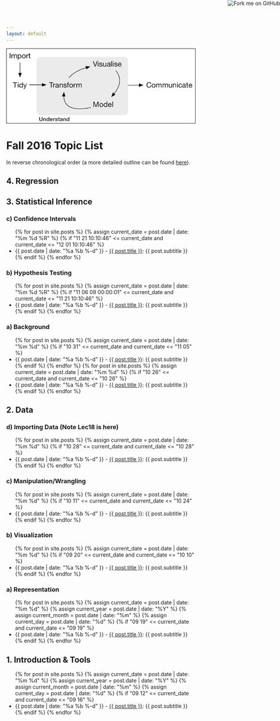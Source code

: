 ```yaml
---
layout: default
---
```


<a target="_blank" class="page-link" href="https://github.com/{{ site.github_username }}{{ site.baseurl }}"><img style="position: absolute; top: 0; right: 0; border: 0;" src="https://camo.githubusercontent.com/365986a132ccd6a44c23a9169022c0b5c890c387/68747470733a2f2f73332e616d617a6f6e6177732e636f6d2f6769746875622f726962626f6e732f666f726b6d655f72696768745f7265645f6161303030302e706e67" alt="Fork me on GitHub" data-canonical-src="https://s3.amazonaws.com/github/ribbons/forkme_right_red_aa0000.png"></a>

<img src="./assets/figure/pipeline.png" alt="Drawing" style="width: 700px;" border="1"/>

# Fall 2016 Topic List

In reverse chronological order (a more detailed outline can be found
[here](https://docs.google.com/spreadsheets/d/1qy21hHMbjYfv65IL5DwxID0nEltXgOD6h52hBVwWa_s/edit#gid=0)).

## 4. Regression

## 3. Statistical Inference


### c) Confidence Intervals


<ul>
  {% for post in site.posts %}
    {% assign current_date = post.date | date: "%m %d %R" %}
    {% if "11 21 10:10:46" <= current_date and current_date <= "12 01 10:10:46" %}
    <li>
      {{ post.date | date: "%a %b %-d" }} -  
      <a href="{{ post.url | prepend: site.baseurl }}">{{ post.title }}</a>:
      {{ post.subtitle }}
    </li>
    {% endif %}
  {% endfor %}
</ul> 



### b) Hypothesis Testing

<ul>
  {% for post in site.posts %}
    {% assign current_date = post.date | date: "%m %d %R" %}
    {% if "11 06 09 00:00:01" <= current_date and current_date <= "11 21 10:10:46" %}
    <li>
      {{ post.date | date: "%a %b %-d" }} -  
      <a href="{{ post.url | prepend: site.baseurl }}">{{ post.title }}</a>:
      {{ post.subtitle }}
    </li>
    {% endif %}
  {% endfor %}
</ul> 


### a) Background

<ul>
  {% for post in site.posts %}
    {% assign current_date = post.date | date: "%m %d" %}
    {% if "10 31" <= current_date and current_date <= "11 05" %}
    <li>
      {{ post.date | date: "%a %b %-d" }} -  
      <a href="{{ post.url | prepend: site.baseurl }}">{{ post.title }}</a>:
      {{ post.subtitle }}
    </li>
    {% endif %}
  {% endfor %}
  {% for post in site.posts %}
    {% assign current_date = post.date | date: "%m %d" %}
    {% if "10 26" <= current_date and current_date <= "10 26" %}
    <li>
      {{ post.date | date: "%a %b %-d" }} -  
      <a href="{{ post.url | prepend: site.baseurl }}">{{ post.title }}</a>:
      {{ post.subtitle }}
    </li>
    {% endif %}
  {% endfor %}
</ul> 





## 2. Data

### d) Importing Data (Note Lec18 is here)

<ul>
  {% for post in site.posts %}
    {% assign current_date = post.date | date: "%m %d" %}
    {% if "10 28" <= current_date and current_date <= "10 28" %}
    <li>
      {{ post.date | date: "%a %b %-d" }} -  
      <a href="{{ post.url | prepend: site.baseurl }}">{{ post.title }}</a>:
      {{ post.subtitle }}
    </li>
    {% endif %}
  {% endfor %}
</ul> 


### c) Manipulation/Wrangling

<ul>
  {% for post in site.posts %}
    {% assign current_date = post.date | date: "%m %d" %}
    {% if "10 11" <= current_date and current_date <= "10 24" %}
    <li>
      {{ post.date | date: "%a %b %-d" }} -  
      <a href="{{ post.url | prepend: site.baseurl }}">{{ post.title }}</a>:
      {{ post.subtitle }}
    </li>
    {% endif %}
  {% endfor %}
</ul> 



### b) Visualization

<ul>
  {% for post in site.posts %}
    {% assign current_date = post.date | date: "%m %d" %}
    {% if "09 20" <= current_date and current_date <= "10 10" %}
    <li>
      {{ post.date | date: "%a %b %-d" }} -  
      <a href="{{ post.url | prepend: site.baseurl }}">{{ post.title }}</a>:
      {{ post.subtitle }}
    </li>
    {% endif %}
  {% endfor %}
</ul>  



### a) Representation

<ul>
  {% for post in site.posts %}
    {% assign current_date = post.date | date: "%m %d" %}
    {% assign current_year = post.date | date: "%Y" %}
    {% assign current_month = post.date | date: "%m" %}
    {% assign current_day = post.date | date: "%d" %}
    {% if "09 19" <= current_date and current_date <= "09 19" %}
    <li>
      {{ post.date | date: "%a %b %-d" }} -  
      <a href="{{ post.url | prepend: site.baseurl }}">{{ post.title }}</a>:
      {{ post.subtitle }}
    </li>
    {% endif %}
  {% endfor %}
</ul>  



## 1. Introduction & Tools

<ul>
  {% for post in site.posts %}
    {% assign current_date = post.date | date: "%m %d" %}
    {% assign current_year = post.date | date: "%Y" %}
    {% assign current_month = post.date | date: "%m" %}
    {% assign current_day = post.date | date: "%d" %}
    {% if "09 12" <= current_date and current_date <= "09 16" %}
    <li>
      {{ post.date | date: "%a %b %-d" }} -  
      <a href="{{ post.url | prepend: site.baseurl }}">{{ post.title }}</a>:
      {{ post.subtitle }}
    </li>
    {% endif %}
  {% endfor %}
</ul>  

